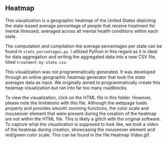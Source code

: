 ## Heatmap

This visualization is a geographic heatmap of the United States depicting the state-based average percentage of people that receive treatment for mental illnessed, averaged across all mental health conditions within each state. 

The computation and compilation the average percentages per state can be found in `state_percentages.py`. I utilized Python in this regard as it is ideal for data aggregation and writing the aggregated data into a new CSV file, titled `treatment-by-state.csv`. 

This visualization was not programmatically generated. It was developed through an online geographic heatmap generator that took the state averages data as input. We originally aimed to programmatically create this heatmap visualization but ran into far too many roadblocks.

To view the visualization, click on the HTML file in this folder. However, please note the limitations with this file. Although the webpage loads properly and provides smooth zooming functions, the color scale and mouseover element that were present during the creation of the heatmap are not within the HTML file. This is likely a glitch with the original software. To capture what the visualization is supposed to look like, we took a video of the heatmap during creation, showcasing the mouseover element and red/green color scale. This can be found in the file Heatmap Video.gif.
